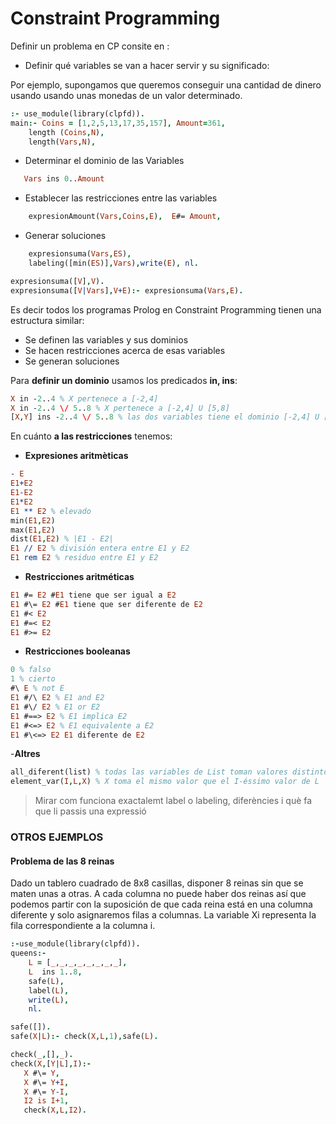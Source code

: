 # Constraint Programming 

Definir un problema en CP consite en :
- Definir qué variables se van a hacer servir y su significado:

Por ejemplo, supongamos que queremos conseguir una cantidad de dinero usando usando unas monedas de un valor determinado.

```prolog
:- use_module(library(clpfd)).
main:- Coins = [1,2,5,13,17,35,157], Amount=361,
    length (Coins,N),
    length(Vars,N), 
```
- Determinar el dominio de las Variables    
 ```prolog
    Vars ins 0..Amount
```
-  Establecer las restricciones entre las variables
```prolog
    expresionAmount(Vars,Coins,E),  E#= Amount,
```
- Generar soluciones
```prolog
    expresionsuma(Vars,ES),
    labeling([min(ES)],Vars),write(E), nl.

expresionsuma([V],V).
expresionsuma([V|Vars],V+E):- expresionsuma(Vars,E).
```


Es decir todos los programas Prolog en Constraint Programming tienen una estructura similar: 
- Se definen las variables y sus dominios
- Se hacen restricciones acerca de esas variables
- Se generan soluciones

Para **definir un dominio** usamos los predicados **in, ins**:
```prolog
X in -2..4 % X pertenece a [-2,4]
X in -2..4 \/ 5..8 % X pertenece a [-2,4] U [5,8]
[X,Y] ins -2..4 \/ 5..8 % las dos variables tiene el dominio [-2,4] U [5,8]
```

En cuánto **a las restricciones** tenemos:
- **Expresiones aritmèticas**
```prolog
- E
E1+E2
E1-E2
E1*E2
E1 ** E2 % elevado
min(E1,E2)
max(E1,E2)
dist(E1,E2) % |E1 - E2|
E1 // E2 % división entera entre E1 y E2
E1 rem E2 % residuo entre E1 y E2
```
- **Restricciones aritméticas**
```prolog
E1 #= E2 #E1 tiene que ser igual a E2
E1 #\= E2 #E1 tiene que ser diferente de E2
E1 #< E2
E1 #=< E2
E1 #>= E2
```
- **Restricciones booleanas**
```prolog
0 % falso 
1 % cierto
#\ E % not E
E1 #/\ E2 % E1 and E2
E1 #\/ E2 % E1 or E2
E1 #==> E2 % E1 implica E2
E1 #<=> E2 % E1 equivalente a E2
E1 #\<=> E2 E1 diferente de E2
```
-**Altres**
```prolog
all_diferent(list) % todas las variables de List toman valores distintos
element_var(I,L,X) % X toma el mismo valor que el I-éssimo valor de L 
```


> Mirar com funciona exactalemt label o labeling, diferències i què fa que li passis una expressió

### OTROS EJEMPLOS

#### Problema de las 8 reinas

Dado un tablero cuadrado de 8x8 casillas, disponer 8 reinas sin que se maten unas a otras.
A cada columna no puede haber dos reinas así que podemos partir con la suposición de que cada reina está en una columna diferente y solo asignaremos filas a columnas. La variable Xi representa la fila correspondiente a la columna i. 

```prolog
:-use_module(library(clpfd)).
queens:- 
    L = [_,_,_,_,_,_,_,_],
    L  ins 1..8, 
    safe(L),
    label(L),
    write(L),
    nl.

safe([]).
safe(X|L):- check(X,L,1),safe(L).

check(_,[],_).
check(X,[Y|L],I):-
   X #\= Y,
   X #\= Y+I,
   X #\= Y-I,
   I2 is I+1,
   check(X,L,I2).
```


